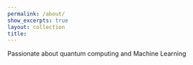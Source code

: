 ```yaml
---
permalink: /about/
show_excerpts: true
layout: collection
title: 
---
```

Passionate about quantum computing and Machine Learning